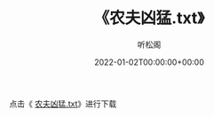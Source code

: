 ﻿---
title:  《农夫凶猛.txt》
date:   2022-01-02T00:00:00+00:00
author: 听松阁
layout: post
permalink: /农夫凶猛/
categories: 小说
tags: [小说]
---

点击《 [农夫凶猛.txt](http://img.660000.xyz/bookstukust/book/bntxt/10/农夫凶猛.txt)》进行下载
